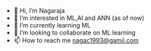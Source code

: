 - 👋 Hi, I’m Nagaraja
- 👀 I’m interested in ML,AI and ANN (as of now)
- 🌱 I’m currently learning ML
- 💞️ I’m looking to collaborate on ML learning
- 📫 How to reach me nagac1993@gamil.com

<!---
nagac1993/nagac1993 is a ✨ special ✨ repository because its `README.md` (this file) appears on your GitHub profile.
You can click the Preview link to take a look at your changes.
--->
